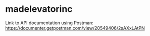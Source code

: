 # madelevatorinc
Link to API documentation using Postman:
https://documenter.getpostman.com/view/20549406/2sAXxLAtPN



